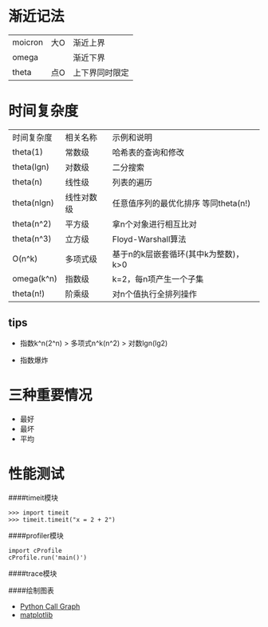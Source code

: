 # 渐近记法

<table>
  <tr>
    <td>moicron</td>
    <td>大O</td>
    <td>渐近上界</td>
  </tr>
  <tr>
    <td>omega</td>
    <td></td>
    <td>渐近下界</td>
  </tr>
  <tr>
    <td>theta</td>
    <td>点O</td>
    <td>上下界同时限定</td>
  </tr>
</table>

# 时间复杂度

<table>
  <tr>
    <td>时间复杂度</td>
    <td>相关名称</td>
    <td>示例和说明</td>
  </tr>
  <tr>
    <td>theta(1)</td>
    <td>常数级</td>
    <td>哈希表的查询和修改</td>
  </tr>
  <tr>
    <td>theta(lgn)</td>
    <td>对数级</td>
    <td>二分搜索</td>
  </tr>
  <tr>
    <td>theta(n)</td>
    <td>线性级</td>
    <td>列表的遍历</td>
  </tr>
  <tr>
    <td>theta(nlgn)</td>
    <td>线性对数级</td>
    <td>
      任意值序列的最优化排序 等同theta(n!)
    </td>
  </tr>
  <tr>
    <td>theta(n^2)</td>
    <td>平方级</td>
    <td>拿n个对象进行相互比对</td>
  </tr>
  <tr>
    <td>theta(n^3)</td>
    <td>立方级</td>
    <td>Floyd-Warshall算法</td>
  </tr>
  <tr>
    <td>O(n^k)</td>
    <td>多项式级</td>
    <td>
      基于n的k层嵌套循环(其中k为整数)，k>0
    </td>
  </tr>
  <tr>
    <td>omega(k^n)</td>
    <td>指数级</td>
    <td>k=2，每n项产生一个子集</td>
  </tr>
  <tr>
    <td>theta(n!)</td>
    <td>阶乘级</td>
    <td>对n个值执行全排列操作</td>
  </tr>
</table>

## tips

* 指数k^n(2^n) > 多项式n^k(n^2) > 对数lgn(lg2)

* 指数爆炸

# 三种重要情况

* 最好
* 最坏
* 平均

# 性能测试

####timeit模块
```
>>> import timeit
>>> timeit.timeit("x = 2 + 2")
```

####profiler模块
```
import cProfile
cProfile.run('main()')
```

####trace模块

####绘制图表
* [Python Call Graph](http://pycallgraph.slowchop.com)
* [matplotlib](http://matplotlib.org)